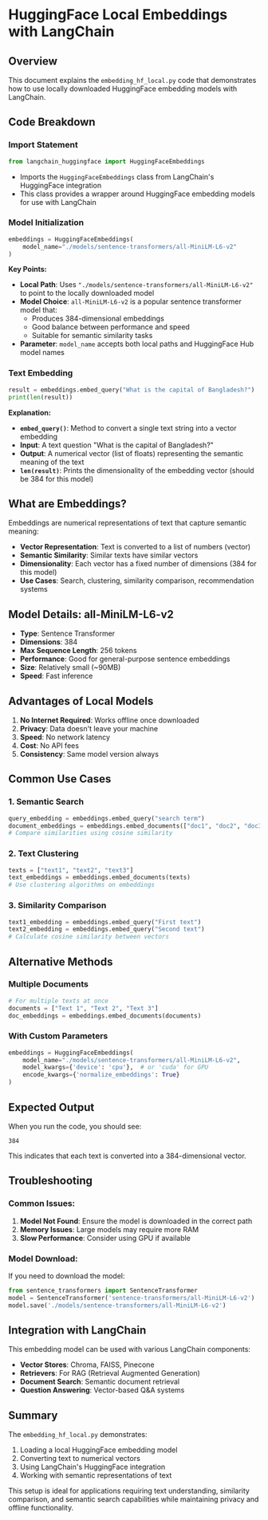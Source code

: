 # HuggingFace Local Embeddings with LangChain

## Overview
This document explains the `embedding_hf_local.py` code that demonstrates how to use locally downloaded HuggingFace embedding models with LangChain.

## Code Breakdown

### Import Statement
```python
from langchain_huggingface import HuggingFaceEmbeddings
```
- Imports the `HuggingFaceEmbeddings` class from LangChain's HuggingFace integration
- This class provides a wrapper around HuggingFace embedding models for use with LangChain

### Model Initialization
```python
embeddings = HuggingFaceEmbeddings(
    model_name="./models/sentence-transformers/all-MiniLM-L6-v2"
)
```

**Key Points:**
- **Local Path**: Uses `"./models/sentence-transformers/all-MiniLM-L6-v2"` to point to the locally downloaded model
- **Model Choice**: `all-MiniLM-L6-v2` is a popular sentence transformer model that:
  - Produces 384-dimensional embeddings
  - Good balance between performance and speed
  - Suitable for semantic similarity tasks
- **Parameter**: `model_name` accepts both local paths and HuggingFace Hub model names

### Text Embedding
```python
result = embeddings.embed_query("What is the capital of Bangladesh?")
print(len(result))
```

**Explanation:**
- **`embed_query()`**: Method to convert a single text string into a vector embedding
- **Input**: A text question "What is the capital of Bangladesh?"
- **Output**: A numerical vector (list of floats) representing the semantic meaning of the text
- **`len(result)`**: Prints the dimensionality of the embedding vector (should be 384 for this model)

## What are Embeddings?

Embeddings are numerical representations of text that capture semantic meaning:
- **Vector Representation**: Text is converted to a list of numbers (vector)
- **Semantic Similarity**: Similar texts have similar vectors
- **Dimensionality**: Each vector has a fixed number of dimensions (384 for this model)
- **Use Cases**: Search, clustering, similarity comparison, recommendation systems

## Model Details: all-MiniLM-L6-v2

- **Type**: Sentence Transformer
- **Dimensions**: 384
- **Max Sequence Length**: 256 tokens
- **Performance**: Good for general-purpose sentence embeddings
- **Size**: Relatively small (~90MB)
- **Speed**: Fast inference

## Advantages of Local Models

1. **No Internet Required**: Works offline once downloaded
2. **Privacy**: Data doesn't leave your machine
3. **Speed**: No network latency
4. **Cost**: No API fees
5. **Consistency**: Same model version always

## Common Use Cases

### 1. Semantic Search
```python
query_embedding = embeddings.embed_query("search term")
document_embeddings = embeddings.embed_documents(["doc1", "doc2", "doc3"])
# Compare similarities using cosine similarity
```

### 2. Text Clustering
```python
texts = ["text1", "text2", "text3"]
text_embeddings = embeddings.embed_documents(texts)
# Use clustering algorithms on embeddings
```

### 3. Similarity Comparison
```python
text1_embedding = embeddings.embed_query("First text")
text2_embedding = embeddings.embed_query("Second text")
# Calculate cosine similarity between vectors
```

## Alternative Methods

### Multiple Documents
```python
# For multiple texts at once
documents = ["Text 1", "Text 2", "Text 3"]
doc_embeddings = embeddings.embed_documents(documents)
```

### With Custom Parameters
```python
embeddings = HuggingFaceEmbeddings(
    model_name="./models/sentence-transformers/all-MiniLM-L6-v2",
    model_kwargs={'device': 'cpu'},  # or 'cuda' for GPU
    encode_kwargs={'normalize_embeddings': True}
)
```

## Expected Output

When you run the code, you should see:
```
384
```

This indicates that each text is converted into a 384-dimensional vector.

## Troubleshooting

### Common Issues:
1. **Model Not Found**: Ensure the model is downloaded in the correct path
2. **Memory Issues**: Large models may require more RAM
3. **Slow Performance**: Consider using GPU if available

### Model Download:
If you need to download the model:
```python
from sentence_transformers import SentenceTransformer
model = SentenceTransformer('sentence-transformers/all-MiniLM-L6-v2')
model.save('./models/sentence-transformers/all-MiniLM-L6-v2')
```

## Integration with LangChain

This embedding model can be used with various LangChain components:
- **Vector Stores**: Chroma, FAISS, Pinecone
- **Retrievers**: For RAG (Retrieval Augmented Generation)
- **Document Search**: Semantic document retrieval
- **Question Answering**: Vector-based Q&A systems

## Summary

The `embedding_hf_local.py` demonstrates:
1. Loading a local HuggingFace embedding model
2. Converting text to numerical vectors
3. Using LangChain's HuggingFace integration
4. Working with semantic representations of text

This setup is ideal for applications requiring text understanding, similarity comparison, and semantic search capabilities while maintaining privacy and offline functionality.